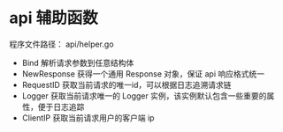 # api 辅助函数

程序文件路径： api/helper.go

- Bind 解析请求参数到任意结构体
- NewResponse 获得一个通用 Response 对象，保证 api 响应格式统一
- RequestID 获取当前请求的唯一id，可以根据日志追溯请求链
- Logger 获取当前请求唯一的 Logger 实例，该实例默认包含一些重要的属性，便于日志追踪
- ClientIP 获取当前请求用户的客户端 ip
